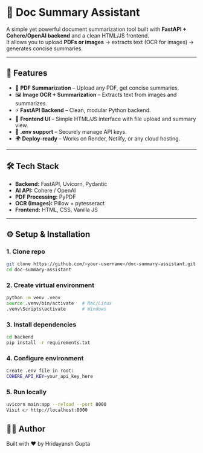 # 📄 Doc Summary Assistant

A simple yet powerful document summarization tool built with **FastAPI + Cohere/OpenAI backend** and a clean HTML/JS frontend.  
It allows you to upload **PDFs or images** → extracts text (OCR for images) → generates concise summaries.

---

## 🚀 Features
- 📑 **PDF Summarization** – Upload any PDF, get concise summaries.
- 🖼 **Image OCR + Summarization** – Extracts text from images and summarizes.
- ⚡ **FastAPI Backend** – Clean, modular Python backend.
- 🎨 **Frontend UI** – Simple HTML/JS interface with file upload and summary view.
- 🔑 **.env support** – Securely manage API keys.
- 🌍 **Deploy-ready** – Works on Render, Netlify, or any cloud hosting.

---

## 🛠️ Tech Stack
- **Backend:** FastAPI, Uvicorn, Pydantic  
- **AI API:** Cohere / OpenAI  
- **PDF Processing:** PyPDF  
- **OCR (Images):** Pillow + pytesseract  
- **Frontend:** HTML, CSS, Vanilla JS  

---

## ⚙️ Setup & Installation

### 1. Clone repo
```bash
git clone https://github.com/<your-username>/doc-summary-assistant.git
cd doc-summary-assistant
```

### 2. Create virtual environment
```bash
python -m venv .venv
source .venv/bin/activate   # Mac/Linux
.venv\Scripts\activate      # Windows
```
### 3. Install dependencies
```bash
cd backend
pip install -r requirements.txt
```

### 4. Configure environment
```bash
Create .env file in root:
COHERE_API_KEY=your_api_key_here
```

### 5. Run locally
```bash
uvicorn main:app --reload --port 8000
Visit 👉 http://localhost:8000
```

## 👨‍💻 Author

Built with ❤️ by Hridayansh Gupta
